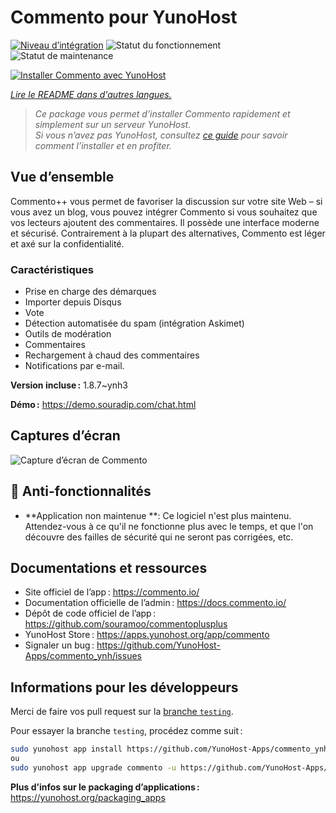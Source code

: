 <!--
Nota bene : ce README est automatiquement généré par <https://github.com/YunoHost/apps/tree/master/tools/readme_generator>
Il NE doit PAS être modifié à la main.
-->

# Commento pour YunoHost

[![Niveau d’intégration](https://dash.yunohost.org/integration/commento.svg)](https://dash.yunohost.org/appci/app/commento) ![Statut du fonctionnement](https://ci-apps.yunohost.org/ci/badges/commento.status.svg) ![Statut de maintenance](https://ci-apps.yunohost.org/ci/badges/commento.maintain.svg)

[![Installer Commento avec YunoHost](https://install-app.yunohost.org/install-with-yunohost.svg)](https://install-app.yunohost.org/?app=commento)

*[Lire le README dans d'autres langues.](./ALL_README.md)*

> *Ce package vous permet d’installer Commento rapidement et simplement sur un serveur YunoHost.*  
> *Si vous n’avez pas YunoHost, consultez [ce guide](https://yunohost.org/install) pour savoir comment l’installer et en profiter.*

## Vue d’ensemble

Commento++ vous permet de favoriser la discussion sur votre site Web – si vous avez un blog, vous pouvez intégrer Commento si vous souhaitez que vos lecteurs ajoutent des commentaires. Il possède une interface moderne et sécurisé. Contrairement à la plupart des alternatives, Commento est léger et axé sur la confidentialité.

### Caractéristiques

- Prise en charge des démarques
- Importer depuis Disqus
- Vote
- Détection automatisée du spam (intégration Askimet)
- Outils de modération
- Commentaires
- Rechargement à chaud des commentaires
- Notifications par e-mail.

**Version incluse :** 1.8.7~ynh3

**Démo :** <https://demo.souradip.com/chat.html>

## Captures d’écran

![Capture d’écran de Commento](./doc/screenshots/Screenshot.png)

## :red_circle: Anti-fonctionnalités

- **Application non maintenue **: Ce logiciel n'est plus maintenu. Attendez-vous à ce qu'il ne fonctionne plus avec le temps, et que l'on découvre des failles de sécurité qui ne seront pas corrigées, etc.

## Documentations et ressources

- Site officiel de l’app : <https://commento.io/>
- Documentation officielle de l’admin : <https://docs.commento.io/>
- Dépôt de code officiel de l’app : <https://github.com/souramoo/commentoplusplus>
- YunoHost Store : <https://apps.yunohost.org/app/commento>
- Signaler un bug : <https://github.com/YunoHost-Apps/commento_ynh/issues>

## Informations pour les développeurs

Merci de faire vos pull request sur la [branche `testing`](https://github.com/YunoHost-Apps/commento_ynh/tree/testing).

Pour essayer la branche `testing`, procédez comme suit :

```bash
sudo yunohost app install https://github.com/YunoHost-Apps/commento_ynh/tree/testing --debug
ou
sudo yunohost app upgrade commento -u https://github.com/YunoHost-Apps/commento_ynh/tree/testing --debug
```

**Plus d’infos sur le packaging d’applications :** <https://yunohost.org/packaging_apps>
